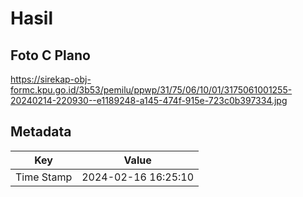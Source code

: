 # Hasil

## Foto C Plano

https://sirekap-obj-formc.kpu.go.id/3b53/pemilu/ppwp/31/75/06/10/01/3175061001255-20240214-220930--e1189248-a145-474f-915e-723c0b397334.jpg


## Metadata

| Key        | Value               |
| ---------- | ------------------- |
| Time Stamp | 2024-02-16 16:25:10 |



